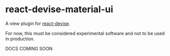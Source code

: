 # react-devise-material-ui
A view plugin for [react-devise](https://github.com/timscott/react-devise).

For now, this must be considered experimental software and not to be used in production.

DOCS COMING SOON
